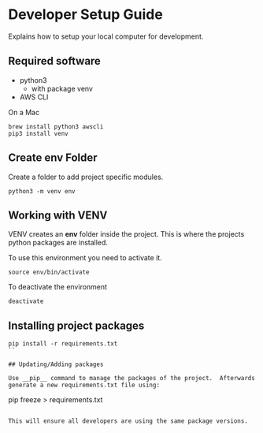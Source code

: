 # Developer Setup Guide

Explains how to setup your local computer for development.

## Required software

* python3
  - with package venv
* AWS CLI

On a Mac

```
brew install python3 awscli
pip3 install venv
```

## Create env Folder

Create a folder to add project specific modules.

```
python3 -m venv env
```

## Working with VENV

VENV creates an **env** folder inside the project.  This is where the projects python packages are installed.

To use this environment you need to activate it.

```
source env/bin/activate
```

To deactivate the environment

```
deactivate
```

## Installing project packages

```
pip install -r requirements.txt
``

## Updating/Adding packages

Use __pip__ command to manage the packages of the project.  Afterwards generate a new requirements.txt file using:

```
pip freeze > requirements.txt
```

This will ensure all developers are using the same package versions.
